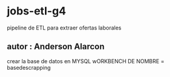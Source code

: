 # jobs-etl-g4
pipeline de ETL para extraer ofertas laborales
## autor : Anderson Alarcon 
crear la base de datos en MYSQL wORKBENCH DE NOMBRE = basedescrapping
